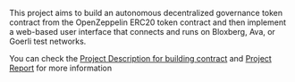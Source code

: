 This project aims to build an autonomous decentralized governance token contract from the OpenZeppelin ERC20 token contract and then implement a web-based user interface that connects and runs on  Bloxberg, Ava, or Goerli test networks.

You can check the [Project Description for building contract](https://github.com/egecans/CMPE483-P1/blob/main/Project%20Description.pdf) and [Project Report](https://github.com/egecans/CMPE483-P1/blob/main/Report.pdf) for more information
